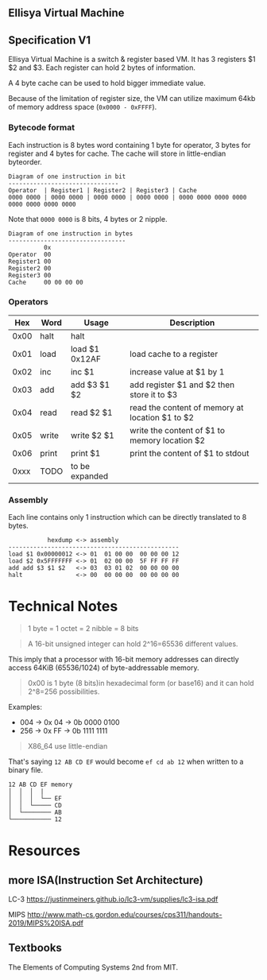Ellisya Virtual Machine
-----------------------

## Specification V1

Ellisya Virtual Machine is a switch & register based VM. It has 3 registers $1 $2 and $3. Each register can hold 2 bytes of information. 

A 4 byte cache can be used to hold bigger immediate value.

Because of the limitation of register size, the VM can utilize maximum 64kb of memory address space (`0x0000 - 0xFFFF`).

### Bytecode format

Each instruction is 8 bytes word containing 1 byte for operator, 3 bytes for register and 4 bytes for cache.
The cache will store in little-endian byteorder. 

```text
Diagram of one instruction in bit
-------------------------------
Operator  | Register1 | Register2 | Register3 | Cache
0000 0000 | 0000 0000 | 0000 0000 | 0000 0000 | 0000 0000 0000 0000 0000 0000 0000 0000
```
Note that `0000 0000` is 8 bits, 4 bytes or 2 nipple.

```text
Diagram of one instruction in bytes
---------------------------------
          0x
Operator  00
Register1 00
Register2 00
Register3 00
Cache     00 00 00 00                   
```
### Operators

Hex | Word  | Usage       | Description
----|-------|-------------|------------|
0x00| halt  | halt |  |
0x01| load  | load $1 0x12AF | load cache to a register
0x02| inc   | inc  $1      | increase value at $1 by 1
0x03| add   | add  $3 $1 $2| add register $1 and $2 then store it to $3 
0x04| read  | read $2 $1   | read the content of memory at location $1 to $2
0x05| write | write $2 $1  | write the content of $1 to memory location $2
0x06| print | print $1     | print the content of $1 to stdout  
0xxx| TODO  | to be expanded |

### Assembly

Each line contains only 1 instruction which can be directly translated to 8 bytes.

```text
           hexdump <-> assembly
------------------------------------------------
load $1 0x00000012 <-> 01  01 00 00  00 00 00 12
load $2 0x5FFFFFFF <-> 01  02 00 00  5F FF FF FF
add add $3 $1 $2   <-> 03  03 01 02  00 00 00 00
halt               <-> 00  00 00 00  00 00 00 00
```

# Technical Notes

> 1 byte = 1 octet = 2 nibble = 8 bits

> A 16-bit unsigned integer can hold 2^16=65536 different values.

This imply that a processor with 16-bit memory addresses can directly access 64KiB (65536/1024) of byte-addressable memory.

> 0x00 is 1 byte (8 bits)in hexadecimal form (or base16) and it can hold 2^8=256 possibilities.

Examples:

* 004 -> 0x 04 -> 0b 0000 0100
* 256 -> 0x FF -> 0b 1111 1111 

> X86_64 use little-endian

That's saying `12 AB CD EF` would become `ef cd ab 12` when written to a binary file.

```text
12 AB CD EF memory 
│  │  │  |
│  │  │  └── EF
│  │  └───── CD
│  └──────── AB
└─────────── 12
```

# Resources
## more ISA(Instruction Set Architecture)
LC-3  <https://justinmeiners.github.io/lc3-vm/supplies/lc3-isa.pdf>

MIPS <http://www.math-cs.gordon.edu/courses/cps311/handouts-2019/MIPS%20ISA.pdf>
## Textbooks
The Elements of Computing Systems 2nd from MIT.